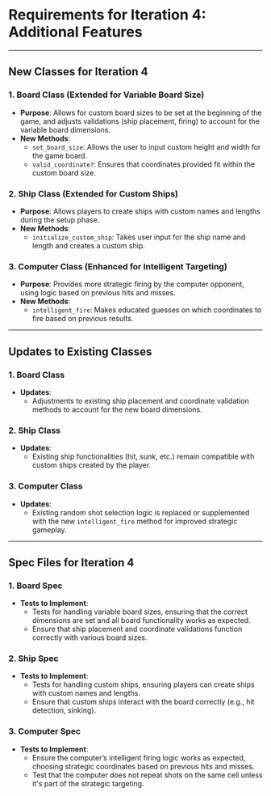# Requirements for Iteration 4: Additional Features

---

## New Classes for Iteration 4

### 1. **Board Class (Extended for Variable Board Size)**
- **Purpose**: Allows for custom board sizes to be set at the beginning of the game, and adjusts validations (ship placement, firing) to account for the variable board dimensions.
- **New Methods**:
  - `set_board_size`: Allows the user to input custom height and width for the game board.
  - `valid_coordinate?`: Ensures that coordinates provided fit within the custom board size.
  
### 2. **Ship Class (Extended for Custom Ships)**
- **Purpose**: Allows players to create ships with custom names and lengths during the setup phase.
- **New Methods**:
  - `initialize_custom_ship`: Takes user input for the ship name and length and creates a custom ship.
  
### 3. **Computer Class (Enhanced for Intelligent Targeting)**
- **Purpose**: Provides more strategic firing by the computer opponent, using logic based on previous hits and misses.
- **New Methods**:
  - `intelligent_fire`: Makes educated guesses on which coordinates to fire based on previous results.

---

## Updates to Existing Classes

### 1. **Board Class**
- **Updates**:
  - Adjustments to existing ship placement and coordinate validation methods to account for the new board dimensions.
  
### 2. **Ship Class**
- **Updates**:
  - Existing ship functionalities (hit, sunk, etc.) remain compatible with custom ships created by the player.

### 3. **Computer Class**
- **Updates**:
  - Existing random shot selection logic is replaced or supplemented with the new `intelligent_fire` method for improved strategic gameplay.

---

## Spec Files for Iteration 4

### 1. **Board Spec**
- **Tests to Implement**:
  - Tests for handling variable board sizes, ensuring that the correct dimensions are set and all board functionality works as expected.
  - Ensure that ship placement and coordinate validations function correctly with various board sizes.

### 2. **Ship Spec**
- **Tests to Implement**:
  - Tests for handling custom ships, ensuring players can create ships with custom names and lengths.
  - Ensure that custom ships interact with the board correctly (e.g., hit detection, sinking).

### 3. **Computer Spec**
- **Tests to Implement**:
  - Ensure the computer’s intelligent firing logic works as expected, choosing strategic coordinates based on previous hits and misses.
  - Test that the computer does not repeat shots on the same cell unless it's part of the strategic targeting.